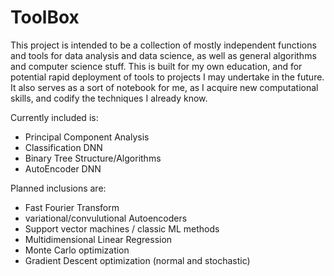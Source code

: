 # ToolBox

This project is intended to be a collection of mostly independent functions and tools for data analysis and data science, as well as general algorithms and computer science stuff. This is built for my own education, and for potential rapid deployment of tools to projects I may undertake in the future. It also serves as a sort of notebook for me, as I acquire new computational skills, and codify the techniques I already know.

Currently included is:
- Principal Component Analysis
- Classification DNN
- Binary Tree Structure/Algorithms
- AutoEncoder DNN

Planned inclusions are:
- Fast Fourier Transform
- variational/convulutional Autoencoders
- Support vector machines / classic ML methods
- Multidimensional Linear Regression
- Monte Carlo optimization
- Gradient Descent optimization (normal and stochastic)
